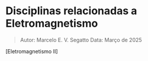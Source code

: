 # Disciplinas relacionadas a Eletromagnetismo 
> Autor:  Marcelo E. V. Segatto
> Data:   Março de 2025
>
> 

[Eletromagnetismo II]
